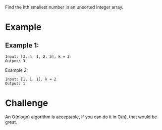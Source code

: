 Find the kth smallest number in an unsorted integer array.

# Example
## Example 1:
```
Input: [3, 4, 1, 2, 5], k = 3
Output: 3
```
Example 2:
```
Input: [1, 1, 1], k = 2
Output: 1
```
# Challenge
An O(nlogn) algorithm is acceptable, if you can do it in O(n), that would be great.